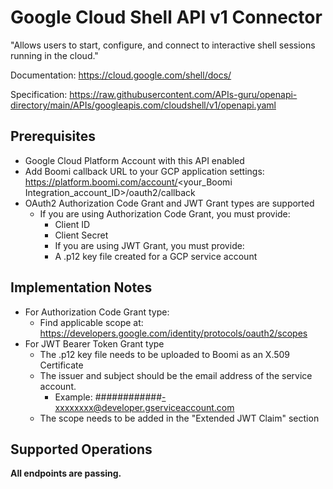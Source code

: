 # Google Cloud Shell API v1 Connector
"Allows users to start, configure, and connect to interactive shell sessions running in the cloud."

Documentation: https://cloud.google.com/shell/docs/

Specification: https://raw.githubusercontent.com/APIs-guru/openapi-directory/main/APIs/googleapis.com/cloudshell/v1/openapi.yaml

## Prerequisites
+ Google Cloud Platform Account with this API enabled
+ Add Boomi callback URL to your GCP application settings: https://platform.boomi.com/account/<your_Boomi Integration_account_ID>/oauth2/callback
+ OAuth2 Authorization Code Grant and JWT Grant types are supported
    + If you are using Authorization Code Grant, you must provide:
        + Client ID
        + Client Secret
        + If you are using JWT Grant, you must provide:
        + A .p12 key file created for a GCP service account

## Implementation Notes
+ For Authorization Code Grant type:
    + Find applicable scope at: https://developers.google.com/identity/protocols/oauth2/scopes
+ For JWT Bearer Token Grant type
    + The .p12 key file needs to be uploaded to Boomi as an X.509 Certificate
    + The issuer and subject should be the email address of the service account.
        + Example: \############-xxxxxxxx@developer.gserviceaccount.com
    + The scope needs to be added in the "Extended JWT Claim" section

## Supported Operations
**All endpoints are passing.**

